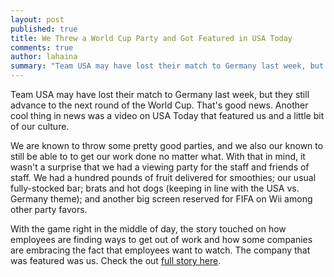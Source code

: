 ```yaml
---
layout: post
published: true
title: We Threw a World Cup Party and Got Featured in USA Today
comments: true
author: lahaina
summary: "Team USA may have lost their match to Germany last week, but they still advance to the next round of the World Cup. That's good news. Another cool thing in news was a video on USA Today that featured us and a little bit of our culture."
---
```


Team USA may have lost their match to Germany last week, but they still advance to the next round of the World Cup. That's good news. Another cool thing in news was a video on USA Today that featured us and a little bit of our culture.

We are known to throw some pretty good parties, and we also our known to still be able to to get our work done no matter what. With that in mind, it wasn't a surprise that we had a viewing party for the staff and friends of staff. We had a hundred pounds of fruit delivered for smoothies; our usual fully-stocked bar; brats and hot dogs (keeping in line with the USA vs. Germany theme); and another big screen reserved for FIFA on Wii among other party favors.

With the game right in the middle of day, the story touched on how employees are finding ways to get out of work and how some companies are embracing the fact that employees want to watch. The company that was featured was us. Check the out [full story here](http://www.usatoday.com/story/money/business/2014/06/25/soccer-world-cup-fans-work/11354977/).